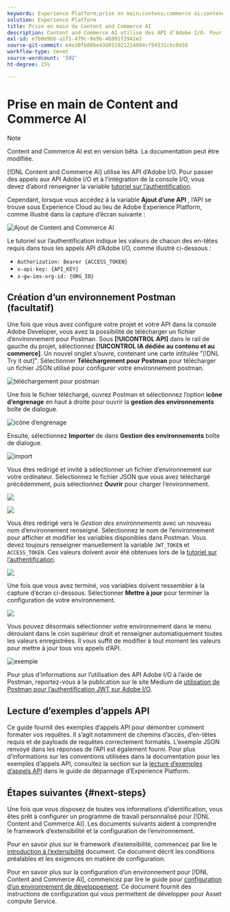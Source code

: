 ```yaml
---
keywords: Experience Platform;prise en main;contenu;commerce ai;contenu et commerce ai
solution: Experience Platform
title: Prise en main de Content and Commerce AI
description: Content and Commerce AI utilise des API d’Adobe I/O. Pour lancer des appels aux API Adobe I/O et à l’intégration de la console I/O, vous devez d’abord suivre le tutoriel sur l’authentification.
exl-id: e7b0e9bb-a1f1-479c-9e9b-46991f2942e2
source-git-commit: e4e30fb80be43d811921214094cf94331cbc0d38
workflow-type: tm+mt
source-wordcount: '592'
ht-degree: 15%

---
```


# Prise en main de Content and Commerce AI

>[!NOTE]
>
>Content and Commerce AI est en version bêta. La documentation peut être modifiée.

[!DNL Content and Commerce AI] utilise les API d’Adobe I/O. Pour passer des appels aux API Adobe I/O et à l’intégration de la console I/O, vous devez d’abord renseigner la variable [tutoriel sur l’authentification](https://experienceleague.adobe.com/docs/experience-platform/landing/platform-apis/api-authentication.html?lang=fr).

Cependant, lorsque vous accédez à la variable **Ajout d’une API** , l’API se trouve sous Experience Cloud au lieu de Adobe Experience Platform, comme illustré dans la capture d’écran suivante :

![Ajout de Content and Commerce AI](./images/add-api.png)

Le tutoriel sur l’authentification indique les valeurs de chacun des en-têtes requis dans tous les appels API d’Adobe I/O, comme illustré ci-dessous :

- `Authorization: Bearer {ACCESS_TOKEN}`
- `x-api-key: {API_KEY}`
- `x-gw-ims-org-id: {ORG_ID}`

## Création d’un environnement Postman (facultatif)

Une fois que vous avez configuré votre projet et votre API dans la console Adobe Developer, vous avez la possibilité de télécharger un fichier d’environnement pour Postman. Sous **[!UICONTROL API]** dans le rail de gauche du projet, sélectionnez **[!UICONTROL IA dédiée au contenu et au commerce]**. Un nouvel onglet s’ouvre, contenant une carte intitulée &quot;[!DNL Try it out]&quot;. Sélectionner **Téléchargement pour Postman** pour télécharger un fichier JSON utilisé pour configurer votre environnement postman.

![téléchargement pour postman](./images/add-to-postman.png)

Une fois le fichier téléchargé, ouvrez Postman et sélectionnez l’option **icône d’engrenage** en haut à droite pour ouvrir la **gestion des environnements** boîte de dialogue.

![icône d’engrenage](./images/select-gear-icon.png)

Ensuite, sélectionnez **Importer** de dans **Gestion des environnements** boîte de dialogue.

![import](./images/import.png)

Vous êtes redirigé et invité à sélectionner un fichier d’environnement sur votre ordinateur. Sélectionnez le fichier JSON que vous avez téléchargé précédemment, puis sélectionnez **Ouvrir** pour charger l’environnement.

![](./images/choose-your-file.png)

![](./images/click-open.png)

Vous êtes redirigé vers le *Gestion des environnements* avec un nouveau nom d’environnement renseigné. Sélectionnez le nom de l’environnement pour afficher et modifier les variables disponibles dans Postman. Vous devez toujours renseigner manuellement la variable `JWT_TOKEN` et `ACCESS_TOKEN`. Ces valeurs doivent avoir été obtenues lors de la [tutoriel sur l’authentification](https://experienceleague.adobe.com/docs/experience-platform/landing/platform-apis/api-authentication.html?lang=fr).

![](./images/re-direct.png)

Une fois que vous avez terminé, vos variables doivent ressembler à la capture d’écran ci-dessous. Sélectionner **Mettre à jour** pour terminer la configuration de votre environnement.

![](./images/final-environment.png)

Vous pouvez désormais sélectionner votre environnement dans le menu déroulant dans le coin supérieur droit et renseigner automatiquement toutes les valeurs enregistrées. Il vous suffit de modifier à tout moment les valeurs pour mettre à jour tous vos appels d’API.

![exemple](./images/select-environment.png)

Pour plus d’informations sur l’utilisation des API Adobe I/O à l’aide de Postman, reportez-vous à la publication sur le site Medium de [utilisation de Postman pour l’authentification JWT sur Adobe I/O](https://medium.com/adobetech/using-postman-for-jwt-authentication-on-adobe-i-o-7573428ffe7f).

## Lecture d’exemples d’appels API

Ce guide fournit des exemples d’appels API pour démontrer comment formater vos requêtes. Il s’agit notamment de chemins d’accès, d’en-têtes requis et de payloads de requêtes correctement formatés. L’exemple JSON renvoyé dans les réponses de l’API est également fourni. Pour plus d’informations sur les conventions utilisées dans la documentation pour les exemples d’appels API, consultez la section sur la [lecture d’exemples d’appels API](../../landing/troubleshooting.md) dans le guide de dépannage d’Experience Platform.

## Étapes suivantes {#next-steps}

Une fois que vous disposez de toutes vos informations d’identification, vous êtes prêt à configurer un programme de travail personnalisé pour [!DNL Content and Commerce AI]. Les documents suivants aident à comprendre le framework d’extensibilité et la configuration de l’environnement.

Pour en savoir plus sur le framework d’extensibilité, commencez par lire le [introduction à l’extensibilité](https://experienceleague.adobe.com/docs/asset-compute/using/extend/understand-extensibility.html?lang=fr) document. Ce document décrit les conditions préalables et les exigences en matière de configuration.

Pour en savoir plus sur la configuration d’un environnement pour [!DNL Content and Commerce AI], commencez par lire le guide pour [configuration d’un environnement de développement](https://experienceleague.adobe.com/docs/asset-compute/using/extend/setup-environment.html). Ce document fournit des instructions de configuration qui vous permettent de développer pour Asset compute Service.
